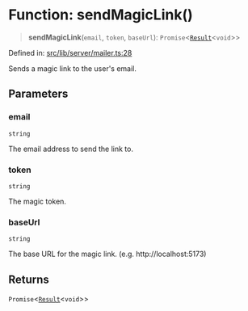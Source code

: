 # Function: sendMagicLink()

> **sendMagicLink**(`email`, `token`, `baseUrl`): `Promise`\<[`Result`](../../../util/error/type-aliases/Result.md)\<`void`\>\>

Defined in: [src/lib/server/mailer.ts:28](https://github.com/andrewski04/SvelteKit-Template/blob/f0b9cd97c48d96681ee3ffe7effd53d4bdf784a1/src/lib/server/mailer.ts#L28)

Sends a magic link to the user's email.

## Parameters

### email

`string`

The email address to send the link to.

### token

`string`

The magic token.

### baseUrl

`string`

The base URL for the magic link. (e.g. http://localhost:5173)

## Returns

`Promise`\<[`Result`](../../../util/error/type-aliases/Result.md)\<`void`\>\>
